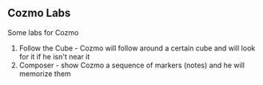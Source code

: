 ## Cozmo Labs
Some labs for Cozmo

1. Follow the Cube - Cozmo will follow around a certain cube and will look for it if he isn't near it
2. Composer - show Cozmo a sequence of markers (notes) and he will memorize them
